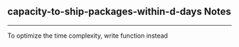 <h2>capacity-to-ship-packages-within-d-days Notes</h2><hr>To optimize the time complexity, write function instead 